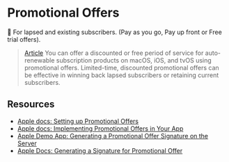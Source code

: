# Promotional Offers 

👀 For lapsed and existing subscribers. (Pay as you go, Pay up front or Free trial offers). 

> [Article](https://developer.apple.com/documentation/storekit/in-app_purchase/original_api_for_in-app_purchase/subscriptions_and_offers/setting_up_promotional_offers) You can offer a discounted or free period of service for auto-renewable subscription products on macOS, iOS, and tvOS using promotional offers. Limited-time, discounted promotional offers can be effective in winning back lapsed subscribers or retaining current subscribers.

## Resources 

* [Apple docs: Setting up Promotional Offers](https://developer.apple.com/documentation/storekit/original_api_for_in-app_purchase/subscriptions_and_offers/setting_up_promotional_offers)
* [Apple docs: Implementing Promotional Offers in Your App](https://developer.apple.com/documentation/storekit/original_api_for_in-app_purchase/subscriptions_and_offers/implementing_promotional_offers_in_your_app)
* [Apple Demo App: Generating a Promotional Offer Signature on the Server](https://developer.apple.com/documentation/storekit/original_api_for_in-app_purchase/subscriptions_and_offers/generating_a_promotional_offer_signature_on_the_server)
* [Apple Docs: Generating a Signature for Promotional Offer](https://developer.apple.com/documentation/storekit/original_api_for_in-app_purchase/subscriptions_and_offers/generating_a_signature_for_promotional_offers)
